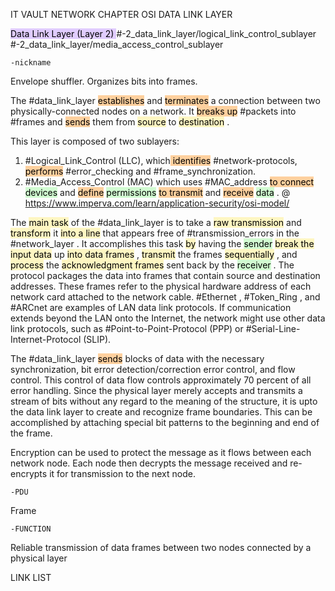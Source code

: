 IT VAULT
NETWORK CHAPTER
OSI DATA LINK LAYER

<mark style="background: #D2B3FFA6;">Data Link Layer (Layer 2) </mark> 
#-2_data_link_layer/logical_link_control_sublayer 
#-2_data_link_layer/media_access_control_sublayer

	-nickname
Envelope shuffler. Organizes bits into frames.

The #data_link_layer <mark style="background: #FFB86CA6;">establishes</mark> and <mark style="background: #FFB86CA6;">terminates</mark> a connection between two physically-connected nodes on a network. It <mark style="background: #FFB86CA6;">breaks up</mark> #packets into #frames and <mark style="background: #FFB86CA6;">sends</mark> them from <mark style="background: #FFF3A3A6;">source</mark> to <mark style="background: #FFF3A3A6;">destination</mark> .

This layer is composed of two sublayers: 
1) #Logical_Link_Control (LLC), which<mark style="background: #FFB86CA6;"> identifies</mark> #network-protocols, <mark style="background: #FFB86CA6;">performs</mark> #error_checking and #frame_synchronization. 
2) #Media_Access_Control (MAC) which uses #MAC_address <mark style="background: #FFB86CA6;">to connect</mark> <mark style="background: #BBFABBA6;">devices</mark> and <mark style="background: #FFB86CA6;">define</mark> <mark style="background: #BBFABBA6;">permissions</mark> <mark style="background: #FFB86CA6;">to transmit</mark> and <mark style="background: #FFB86CA6;">receive</mark> <mark style="background: #BBFABBA6;">data</mark> .
@ https://www.imperva.com/learn/application-security/osi-model/

The <mark style="background: #FFF3A3A6;">main task</mark> of the #data_link_layer is to take a <mark style="background: #FFF3A3A6;">raw transmission</mark> and <mark style="background: #FFF3A3A6;">transform</mark> it <mark style="background: #FFF3A3A6;">into a line</mark> that appears free of #transmission_errors in the #network_layer . It accomplishes this task <mark style="background: #FFF3A3A6;">by</mark> having the <mark style="background: #BBFABBA6;">sender</mark> <mark style="background: #FFF3A3A6;">break the input data</mark> up <mark style="background: #FFF3A3A6;">into data frames</mark> , <mark style="background: #FFF3A3A6;">transmit</mark> the frames <mark style="background: #FFF3A3A6;">sequentially</mark> , and <mark style="background: #FFF3A3A6;">process</mark> the <mark style="background: #FFF3A3A6;">acknowledgment frames</mark> sent back by the <mark style="background: #BBFABBA6;">receiver</mark> . The protocol packages the data into frames that contain source and destination addresses.
These frames refer to the physical hardware address of each network card attached to the network cable. #Ethernet , #Token_Ring , and #ARCnet are examples of LAN data link protocols. If communication extends beyond the LAN onto the Internet, the network might use other data link protocols, such as #Point-to-Point-Protocol (PPP) or #Serial-Line-Internet-Protocol (SLIP).

The #data_link_layer <mark style="background: #FFB86CA6;">sends</mark> blocks of data with the necessary synchronization, bit error detection/correction error control, and flow control. This control of data flow controls approximately 70 percent of all error handling. Since the physical layer merely accepts and transmits a stream of bits without any regard to the meaning of the structure, it is upto the data link layer to create and recognize frame boundaries. This can be accomplished by attaching special bit patterns to the beginning and end of the frame.

Encryption can be used to protect the message as it flows between each network node.
Each node then decrypts the message received and re-encrypts it for transmission to
the next node.

	-PDU
Frame

	-FUNCTION
Reliable transmission of data frames between two nodes connected by a physical layer


LINK LIST
